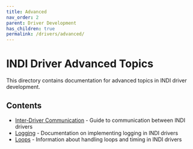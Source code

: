 ```yaml
---
title: Advanced
nav_order: 2
parent: Driver Development
has_children: true
permalink: /drivers/advanced/
---
```


# INDI Driver Advanced Topics

This directory contains documentation for advanced topics in INDI driver development.

## Contents

- [Inter-Driver Communication](inter-driver-communication.md) - Guide to communication between INDI drivers
- [Logging](logging.md) - Documentation on implementing logging in INDI drivers
- [Loops](loops.md) - Information about handling loops and timing in INDI drivers

